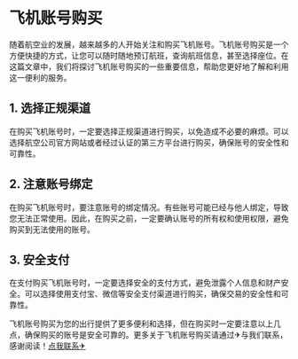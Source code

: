 # 飞机账号购买

随着航空业的发展，越来越多的人开始关注和购买飞机账号。飞机账号购买是一个方便快捷的方式，让您可以随时随地预订航班，查询航班信息，甚至选择座位。在这篇文章中，我们将探讨飞机账号购买的一些重要信息，帮助您更好地了解和利用这一便利的服务。

## 1. 选择正规渠道

在购买飞机账号时，一定要选择正规渠道进行购买，以免造成不必要的麻烦。可以选择航空公司官方网站或者经过认证的第三方平台进行购买，确保账号的安全性和可靠性。

## 2. 注意账号绑定

在购买飞机账号时，要注意账号的绑定情况。有些账号可能已经与他人绑定，导致您无法正常使用。因此，在购买之前，一定要确认账号的所有权和使用权限，避免购买到无法使用的账号。

## 3. 安全支付

在支付购买飞机账号时，一定要选择安全的支付方式，避免泄露个人信息和财产安全。可以选择使用支付宝、微信等安全支付渠道进行购买，确保交易的安全性和可靠性。

飞机账号购买为您的出行提供了更多便利和选择，但在购买时一定要注意以上几点，确保购买的账号是安全可靠的。更多关于飞机账号购买请通过✈与我们联系，感谢阅读！[点我联系✈](https://chat.G208.com)